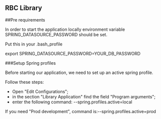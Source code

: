## RBC Library

##Pre requirements

In order to start the application locally
environment variable SPRING_DATASOURCE_PASSWORD should be set.


Put this in your .bash_profile

export SPRING_DATASOURCE_PASSWORD=YOUR_DB_PASSWORD

###Setup Spring profiles

Before starting our application, we need to set up an active spring profile.

Follow these steps:
- Open "Edit Configurations";
- in the section "Library Application" find the field "Program arguments";
- enter the following command: --spring.profiles.active=local

If you need "Prod development", command is:--spring.profiles.active=prod
